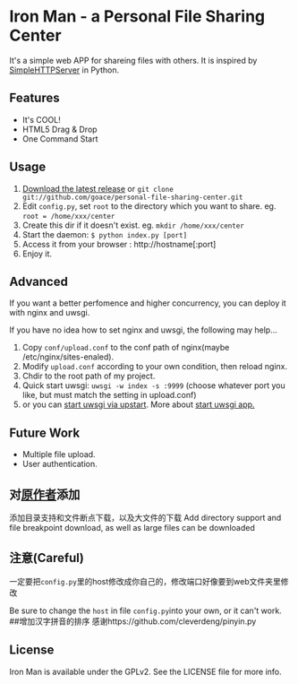 # Iron Man - a Personal File Sharing Center

It's a simple web APP for shareing files with others. It is inspired 
by [SimpleHTTPServer](http://docs.python.org/2/library/simplehttpserver.html) in Python.

## Features
* It's COOL!
* HTML5 Drag & Drop
* One Command Start

## Usage
1. [Download the latest release](https://github.com/goace/personal-file-sharing-center/archive/master.zip) or `git clone git://github.com/goace/personal-file-sharing-center.git`
2. Edit `config.py`, set `root` to the directory which you want to share. eg. `root = /home/xxx/center`
3. Create this dir if it doesn't exist. eg. `mkdir /home/xxx/center`
4. Start the daemon: `$ python index.py [port]`
5. Access it from your browser : http://hostname[:port]
6. Enjoy it.

## Advanced
If you want a better perfomence and higher concurrency, you can deploy it with nginx and uwsgi.  

If you have no idea how to set nginx and uwsgi, the following may help...

1. Copy `conf/upload.conf` to the conf path of nginx(maybe /etc/nginx/sites-enaled).
2. Modify `upload.conf` according to your own condition, then reload nginx.
3. Chdir to the root path of my project.
4. Quick start uwsgi: `uwsgi -w index -s :9999` (choose whatever port you like, but must match the setting in upload.conf)
5. or you can [start uwsgi via upstart](http://uwsgi-docs.readthedocs.org/en/latest/Upstart.html). More about [start uwsgi app.](http://uwsgi-docs.readthedocs.org/en/latest/WSGIquickstart.html)

## Future Work
* Multiple file upload.
* User authentication.

## 对[原作者](https://github.com/goace/personal-file-sharing-center/network)添加

添加目录支持和文件断点下载，以及大文件的下载
Add directory support and file breakpoint download, as well as large files can be downloaded
## 注意(Careful)
一定要把`config.py`里的host修改成你自己的，修改端口好像要到web文件夹里修改

Be sure to change the `host` in file `config.py`into your own, or it can't work.
##增加汉字拼音的排序
感谢https://github.com/cleverdeng/pinyin.py

## License
Iron Man is available under the GPLv2. See the LICENSE file for more info.
